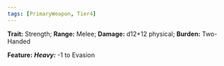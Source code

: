 ```yaml
---
tags: [PrimaryWeapon, Tier4]
---
```

**Trait:** Strength; **Range:** Melee; **Damage:** d12+12 physical; **Burden:** Two-Handed

**Feature:** ***Heavy:*** -1 to Evasion
